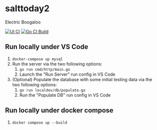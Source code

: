 # salttoday2

Electric Boogaloo

[![UI CI](https://github.com/salt-today/salttoday2/actions/workflows/js_ci.yaml/badge.svg)](https://github.com/salt-today/salttoday2/actions/workflows/js_ci.yaml) [![Go CI Build](https://github.com/salt-today/salttoday2/actions/workflows/go.yml/badge.svg)](https://github.com/salt-today/salttoday2/actions/workflows/go.yml)

## Run locally under VS Code

1. `docker-compose up mysql`
2. Run the server via the two following options:
   1. `go run cmd/http/main.go`
   2. Launch the "Run Server" run config in VS Code
3. (Optional) Populate the database with some initial testing data via the two following options:
   1. `go run localdev/db/populate.go`
   2. Run the "Populate DB" run config in VS Code

## Run locally under docker compose

1. `docker compose up --build`

